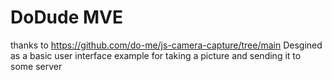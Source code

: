 # DoDude MVE


thanks to 
https://github.com/do-me/js-camera-capture/tree/main
Desgined as a basic user interface example for taking a picture and sending it to some server